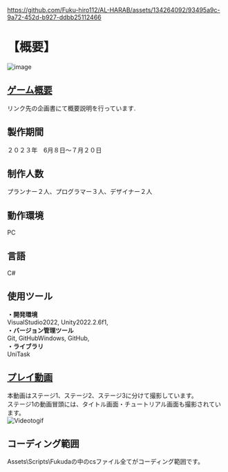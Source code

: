 
https://github.com/Fuku-hiro112/AL-HARAB/assets/134264092/93495a9c-9a72-452d-b927-ddbb25112466
# 【概要】 
![image](https://github.com/Fuku-hiro112/AL-HARAB/assets/134264092/47c1f2da-894a-4a25-b7d0-c0501a2b1e6f)  
## [ゲーム概要](https://drive.google.com/drive/folders/1aJuk6leiP-KqE3fRmX9zIGPliDWnxC-U)  
リンク先の企画書にて概要説明を行っています.  
  
## 製作期間   
２０２３年　6月８日～７月２０日  
  
## 制作人数  
プランナー２人、プログラマー３人、デザイナー２人  
  
## 動作環境  
PC  
  
## 言語  
C#  
  
## 使用ツール    
**・開発環境**   
VisualStudio2022, Unity2022.2.6f1,  
**・バージョン管理ツール**  
Git, GitHubWindows, GitHub,  
**・ライブラリ**  
UniTask  
  
## [プレイ動画](https://drive.google.com/drive/folders/1ODkzsM5aIC6EpttxeOQDj6LvzTHybld8)   
本動画はステージ1、ステージ2、ステージ3に分けて撮影しています。  
ステージ1の動画冒頭には、タイトル画面・チュートリアル画面も撮影されています。  
 ![Videotogif](https://github.com/Fuku-hiro112/AL-HARAB/assets/134264092/84bd2fc4-a9f5-4e69-ab4b-de26ffc23e50)  
  
## コーディング範囲  
Assets\Scripts\Fukudaの中のcsファイル全てがコーディング範囲です。  
